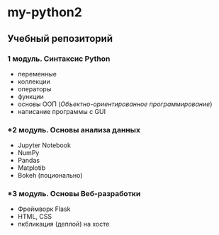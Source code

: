 # my-python2 

## Учебный репозиторий 

### **1 модуль.** Синтаксис Python 

- переменные 
- коллекции 
- операторы 
- функции 
- основы ООП (*Объектно-ориентированное программирование*)
- написание программы с GUI
 
### ***2 модуль.** Основы анализа данных

- Jupyter Notebook
- NumPy
- Pandas
- Matplotib
- Bokeh (поционально)

### ***3 модуль.** Основы Веб-разработки

- Фреймворк Flask
- HTML, CSS
- пкбликация (деплой) на хосте